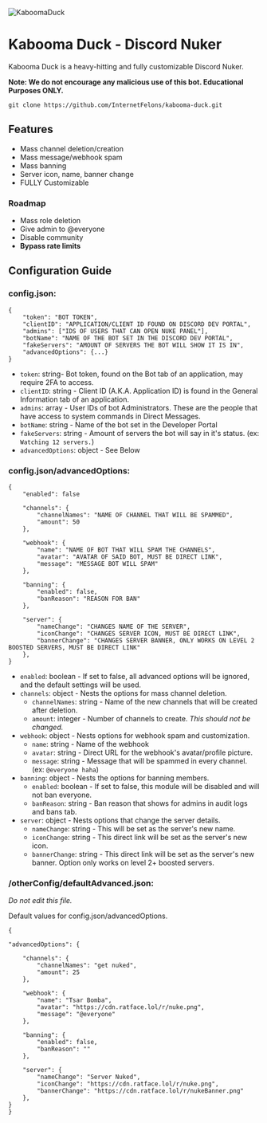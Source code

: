 ![KaboomaDuck](https://github.com/InternetFelons/kabooma-duck/assets/86261944/a99a1ae4-f701-4a7e-a7ad-17854828996c)
# Kabooma Duck - Discord Nuker
Kabooma Duck is a heavy-hitting and fully customizable Discord Nuker. 

**Note: We do not encourage any malicious use of this bot. Educational Purposes ONLY.** 

    git clone https://github.com/InternetFelons/kabooma-duck.git

## Features
 - Mass channel deletion/creation
 - Mass message/webhook spam
 - Mass banning
 - Server icon, name, banner change
 - FULLY Customizable
### Roadmap
- Mass role deletion
- Give admin to @everyone
- Disable community
- **Bypass rate limits**

## Configuration Guide
 ### config.json:

    {
		"token": "BOT TOKEN",
		"clientID": "APPLICATION/CLIENT ID FOUND ON DISCORD DEV PORTAL",
		"admins": ["IDS OF USERS THAT CAN OPEN NUKE PANEL"],
		"botName": "NAME OF THE BOT SET IN THE DISCORD DEV PORTAL",
		"fakeServers": "AMOUNT OF SERVERS THE BOT WILL SHOW IT IS IN",
		"advancedOptions": {...}
	}

 - `token`: string- Bot token, found on the Bot tab of an application, may require 2FA to access.
 - `clientID`: string - Client ID (A.K.A. Application ID) is found in the General Information tab of an application.
 - `admins`: array - User IDs of bot Administrators. These are the people that have access to system commands in Direct Messages.
 - `botName`: string - Name of the bot set in the Developer Portal
 - `fakeServers`: string - Amount of servers the bot will say in it's status. (ex: `Watching 12 servers.`)
 - `advancedOptions`: object - See Below

### config.json/advancedOptions:

    {
		"enabled": false
		
		"channels": {
			"channelNames": "NAME OF CHANNEL THAT WILL BE SPAMMED",
			"amount": 50
		},

		"webhook": {
			"name": "NAME OF BOT THAT WILL SPAM THE CHANNELS",
			"avatar": "AVATAR OF SAID BOT, MUST BE DIRECT LINK",
			"message": "MESSAGE BOT WILL SPAM"
		},

		"banning": {
			"enabled": false,
			"banReason": "REASON FOR BAN"
		},
		
		"server": {
			"nameChange": "CHANGES NAME OF THE SERVER",
			"iconChange": "CHANGES SERVER ICON, MUST BE DIRECT LINK",
			"bannerChange": "CHANGES SERVER BANNER, ONLY WORKS ON LEVEL 2 BOOSTED SERVERS, MUST BE DIRECT LINK"
		},
	}

 - `enabled`: boolean - If set to false, all advanced options will be ignored, and the default settings will be used.
 - `channels`: object - Nests the options for mass channel deletion.
	 -  `channelNames`: string - Name of the new channels that will be created after deletion.
	 - `amount`: integer - Number of channels to create. *This should not be changed.*
- `webhook`: object - Nests options for webhook spam and customization.
	- `name`: string - Name of the webhook
	- `avatar`: string - Direct URL for the webhook's avatar/profile picture.
	- `message`: string - Message that will be spammed in every channel. (ex: `@everyone haha`)
- `banning`: object - Nests the options for banning members.
	- `enabled`: boolean - If set to false, this module will be disabled and will not ban everyone.
	- `banReason`: string - Ban reason that shows for admins in audit logs and bans tab.
- `server`: object - Nests options that change the server details.
    - `nameChange`: string - This will be set as the server's new name.
    - `iconChange`: string - This direct link will be set as the server's new icon.
    - `bannerChange`: string - This direct link will be set as the server's new banner. Option only works on level 2+ boosted servers.

### /otherConfig/defaultAdvanced.json:
*Do not edit this file.*

Default values for config.json/advancedOptions.

    {
    
	"advancedOptions": {

		"channels": {
			"channelNames": "get nuked",
			"amount": 25
		},
		
		"webhook": {
			"name": "Tsar Bomba",
			"avatar": "https://cdn.ratface.lol/r/nuke.png",
			"message": "@everyone"
		},
		
		"banning": {
			"enabled": false,
			"banReason": ""
		},

		"server": {
			"nameChange": "Server Nuked",
			"iconChange": "https://cdn.ratface.lol/r/nuke.png",
			"bannerChange": "https://cdn.ratface.lol/r/nukeBanner.png"
		},
	}
	}

